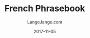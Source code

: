 ---
setID: 8
path: /product/french-phrasebook-and-dictionary
date: 2017-11-05
language: French
title: French Phrasebook
productImage: 'langojango-french-language-phrasebook.png'
bookCoverImage: 'illustration2.png'
altText: 'french-language-phrasebook'
description: [
  {
    text: "The French phrasebook and dictionary by Langojango provides 3,000 French words and phrases at your fingertips. Learn (or look up) all of the essential French words and phrases you need as a tourist, business traveler, or student. Quickly find the words you need to get around, express your opinions, and communicate efffectively in French."
  },
  {
    text: "Listen to audio recordings of every single word and phrase everwhere you have internet access. No need to download a special application. Simply connect with JangoBot, the Langojango chatbot, over the messaging app you already use (like Facebook Messenger, WhatsApp, Telegram, and more)"
  },
  {
    text: "Simply ask JangoBot, by text or voice, to pull up the phrase you want to hear. Within a few seconds, you'll be messaged back with a recording of a native French speaker repeating the word or phrase 3 times. You can replay the recording as many times as you need. By reading and listening and speaking, you'll retain more of what you learn and become a more confident French speaker quickly. "
  },
  {
    text: "JangoBot's 3,000 word two-way dictionary skill is free to use with your purchase of a book or ebook and doesn't require an ongoing subscription."
  }
]  

# SEO
seoTitle: 'French Phrasebook and Dictionary - Langojango'
seoDescription: 'The French phrasebook and dictionary by Langojango provides 3,000 French words and phrases at your fingertips. Learn all of the essential French vocabulary you need as a tourist, business traveler, or student - and hear every word pronounced online by native French speakers.'
canonical: 'https://www.langojango.com/product/french-phrasebook-and-dictionary'
ogUrl: 'https://www.langojango.com/product/french-phrasebook-and-dictionary'
ogTitle: 'French Phrasebook and Dictionary - Langojango'
ogDescription: 'The French phrasebook and dictionary by Langojango provides 3,000 French words and phrases at your fingertips. Learn all of the essential French vocabulary you need as a tourist, business traveler, or student - and hear every word pronounced online by native French speakers.'
ogImageUrl: 'langojango-french-language-phrasebook.png'
ogImageWidth: '1205'
ogImageHeight: '1797'
ogImageAlt: 'French Phrasebook and Dictionary'
siteName: 'LangoJango.com'
twitterHandle: '@langojango'
twitterSite: '@langojango'
twitterCardType: 'summary_large_image'

availability: Coming Soon
ISBN13: 0000000000000
ISBN10: 0000000000
author: LangoJango.com
pageCount: 500
dimensions: 4 x 6 (152mm x 102mm)
---